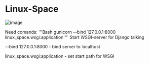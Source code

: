 # Linux-Space
![image](https://github.com/user-attachments/assets/5af145b3-1d3f-4648-baf3-c19af1be6dfd)

Need comands:
'''Bash
    gunicorn --bind 127.0.0.1:8000 linux_space.wsgi:application
'''
Start WSGI-server for Django talking

--bind 127.0.0.1:8000 - bind server to localhost

linux_space.wsgi:application - set start path for WSGI 
